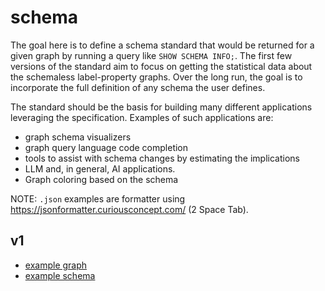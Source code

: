 # schema

The goal here is to define a schema standard that would be returned for a given graph by running a query like `SHOW SCHEMA INFO;`. The first few versions of the standard aim to focus on getting the statistical data about the schemaless label-property graphs. Over the long run, the goal is to incorporate the full definition of any schema the user defines.

The standard should be the basis for building many different applications leveraging the specification. Examples of such applications are:
* graph schema visualizers
* graph query language code completion
* tools to assist with schema changes by estimating the implications
* LLM and, in general, AI applications.
* Graph coloring based on the schema

NOTE: `.json` examples are formatter using https://jsonformatter.curiousconcept.com/ (2 Space Tab).

## v1

* [example graph](v1/examples/create_example.cypher)
* [example schema](v1/examples/schema_example.json)
